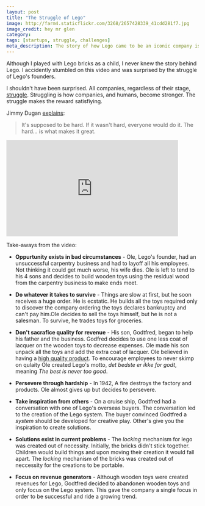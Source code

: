 ```yaml
---
layout: post
title: "The Struggle of Lego"
image: http://farm4.staticflickr.com/3268/2657428339_41cdd281f7.jpg
image_credit: hey mr glen
category:
tags: [startups, struggle, challenges]
meta_description: The story of how Lego came to be an iconic company is an incredible journey filled with hardship and persevereience.
---
```


Although I played with Lego bricks as a child, I never knew the story behind Lego. I accidently stumbled on this video and was surprised by the struggle of Lego's founders.

I shouldn't have been surprised. All companies, regardless of their stage, [struggle][2]. Struggling is how companies, and humans, become stronger. The struggle makes the reward satisfiying.

Jimmy Dugan [explains][3]:

> It's supposed to be hard. If it wasn't hard, everyone would do it. The hard... is what makes it great.

<iframe width="450" height="253" src="http://www.youtube.com/embed/NdDU_BBJW9Y?rel=0" frameborder="0" allowfullscreen></iframe>

Take-aways from the video:

* __Oppurtunity exists in bad circumstances__ - Ole, Lego's founder, had an unsuccessful carpentry business and had to layoff all his employees. Not thinking it could get much worse, his wife dies. Ole is left to tend to his 4 sons and decides to build wooden toys using the residual wood from the carpentry business to make ends meet.

* __Do whatever it takes to survive__ - Things are slow at first, but he soon receives a huge order. He is ecstatic. He builds all the toys required only to discover the company ordering the toys declares bankruptcy and can't pay him.Ole decides to sell the toys himself, but he is not a salesman. To survive, he trades toys for groceries.

* __Don't sacrafice quality for revenue__ - His son,  Godtfred, began to help his father and the business. Godfred decides to use one less coat of lacquer on the wooden toys to decrease expenses. Ole made his son unpack all the toys and add the extra coat of lacquer. Ole believed in having a [high quality product][1]. To encourage employees to never skimp on qulaity Ole created Lego's motto, _det bedste er ikke for godt_, meaning _The best is never too good_.

* __Persevere through hardship__ - In 1942, A fire destroys the factory and products. Ole almost gives up but decides to persevere.

* __Take inspiration from others__ - On a cruise ship, Godtfred had a conversation with one of Lego's overseas buyers. The conversation led to the creation of the Lego system. The buyer convinced Godtfred a _system_ should be developed for creative play. Other's give you the inspiration to create solutions.

* __Solutions exist in current problems__ - The _locking_ mechanism for lego was created out of necessity. Initially, the bricks didn't stick together. Children would build things and upon moving their creation it would fall apart. The _locking_ mechanism of the bricks was created out of neccessity for the creations to be portable.

* __Focus on revenue generators__ - Although wooden toys were created revenues for Lego, Godtfred decided to abandonen wooden toys and only focus on the Lego system. This gave the company a single focus in order to be successful and ride a growing trend.

[1]: http://www.bbc.co.uk/news/magazine-20578627
[2]: http://techcrunch.com/2012/06/14/the-struggle/
[3]: http://www.youtube.com/watch?v=ndL7y0MIRE4
